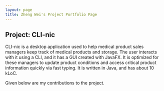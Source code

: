 ```yaml
---
layout: page
title: Zheng Wei's Project Portfolio Page
---
```


## Project: CLI-nic

CLI-nic is a desktop application used to help medical product sales managers keep track of medical products and storage.
The user interacts with it using a CLI, and it has a GUI created with JavaFX.
It is optimized for these managers to update product conditions and access critical product information quickly via fast typing.
It is written in Java, and has about 10 kLoC.

Given below are my contributions to the project.
